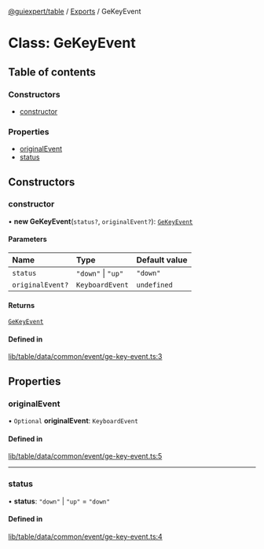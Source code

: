[@guiexpert/table](../README.md) / [Exports](../modules.md) / GeKeyEvent

# Class: GeKeyEvent

## Table of contents

### Constructors

- [constructor](GeKeyEvent.md#constructor)

### Properties

- [originalEvent](GeKeyEvent.md#originalevent)
- [status](GeKeyEvent.md#status)

## Constructors

### constructor

• **new GeKeyEvent**(`status?`, `originalEvent?`): [`GeKeyEvent`](GeKeyEvent.md)

#### Parameters

| Name | Type | Default value |
| :------ | :------ | :------ |
| `status` | ``"down"`` \| ``"up"`` | `"down"` |
| `originalEvent?` | `KeyboardEvent` | `undefined` |

#### Returns

[`GeKeyEvent`](GeKeyEvent.md)

#### Defined in

[lib/table/data/common/event/ge-key-event.ts:3](https://github.com/guiexperttable/ge-table/blob/65d38fc/libs/table/src/lib/table/data/common/event/ge-key-event.ts#L3)

## Properties

### originalEvent

• `Optional` **originalEvent**: `KeyboardEvent`

#### Defined in

[lib/table/data/common/event/ge-key-event.ts:5](https://github.com/guiexperttable/ge-table/blob/65d38fc/libs/table/src/lib/table/data/common/event/ge-key-event.ts#L5)

___

### status

• **status**: ``"down"`` \| ``"up"`` = `"down"`

#### Defined in

[lib/table/data/common/event/ge-key-event.ts:4](https://github.com/guiexperttable/ge-table/blob/65d38fc/libs/table/src/lib/table/data/common/event/ge-key-event.ts#L4)
